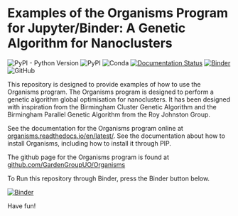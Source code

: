 Examples of the Organisms Program for Jupyter/Binder: A Genetic Algorithm for Nanoclusters
==========================================================================================

![PyPI - Python Version](https://img.shields.io/pypi/pyversions/Organisms)
![PyPI](https://img.shields.io/pypi/v/Organisms)
![Conda](https://img.shields.io/conda/v/gardengroupuo/organisms)
[![Documentation Status](https://readthedocs.org/projects/organisms/badge/?version=latest)](https://organisms.readthedocs.io/en/latest/)
[![Binder](https://mybinder.org/badge_logo.svg)](https://mybinder.org/v2/gh/GardenGroupUO/Organisms_Jupyter_Examples/main?filepath=Organisms_Jupyter_Example.ipynb)
![GitHub](https://img.shields.io/github/license/GardenGroupUO/Organisms_Jupyter_Examples)

This repository is designed to provide examples of how to use the Organisms program. The Organisms program is designed to perform a genetic algorithm global optimisation for nanoclusters. It has been designed with inspiration from the Birmingham Cluster Genetic Algorithm and the Birmingham Parallel Genetic Algorithm from the Roy Johnston Group. 

See the documentation for the Organisms program online at [organisms.readthedocs.io/en/latest/](https://organisms.readthedocs.io/en/latest/). See the documentation about how to install Organisms, including how to install it through PIP. 

The github page for the Organisms program is found at [github.com/GardenGroupUO/Organisms](https://github.com/GardenGroupUO/Organisms)

To Run this repository through Binder, press the Binder button below.

[![Binder](https://mybinder.org/badge_logo.svg)](https://mybinder.org/v2/gh/GardenGroupUO/Organisms_Live_Examples/HEAD?filepath=Organisms_Live_Example.ipynb)

Have fun!